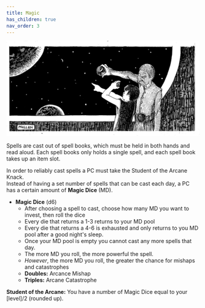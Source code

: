 ```yaml
---
title: Magic
has_children: true
nav_order: 3
---
```


![image tooltip here](/img/apprentice.jpg)





Spells are cast out of spell books, which must be held in both hands and read aloud. Each spell books only holds a single spell, and each spell book takes up an item slot.

In order to reliably cast spells a PC must take the Student of the Arcane Knack. 
<br>
Instead of having a set number of spells that can be cast each day, a PC has a certain amount of **Magic Dice** (MD).

- **Magic Dice** (d6)
  - After choosing a spell to cast, choose how many MD you want to invest, then roll the dice
  - Every die that returns a 1-3 returns to your MD pool
  - Every die that returns a 4-6 is exhausted and only returns to you MD pool after a good night's sleep.
  - Once your MD pool is empty you cannot cast any more spells that day.
  - The more MD you roll, the more powerful the spell.
  - *However*, the more MD you roll, the greater the chance for mishaps and catastrophes
  - **Doubles:** Arcance Mishap
  - **Triples:** Arcane Catastrophe

**Student of the Arcane:** You have a number of Magic Dice equal to your [level]/2 (rounded up). 




